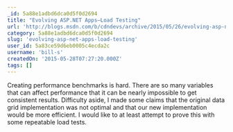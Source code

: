 ```yaml
---
_id: 5a88e1adbd6dca0d5f0d2694
title: "Evolving ASP.NET Apps–Load Testing"
url: 'http://blogs.msdn.com/b/cdndevs/archive/2015/05/26/evolving-asp-net-apps-load-testing.aspx'
category: 5a88e1adbd6dca0d5f0d2694
slug: 'evolving-asp-net-apps-load-testing'
user_id: 5a83ce59d6eb0005c4ecda2c
username: 'bill-s'
createdOn: '2015-05-28T07:27:20.000Z'
tags: []
---
```


Creating performance benchmarks is hard. There are so many variables that can affect performance that it can be nearly impossible to get consistent results. Difficulty aside, I made some claims that the original data grid implementation was not optimal and that our new implementation would be more efficient. I would like to at least attempt to prove this with some repeatable load tests.

